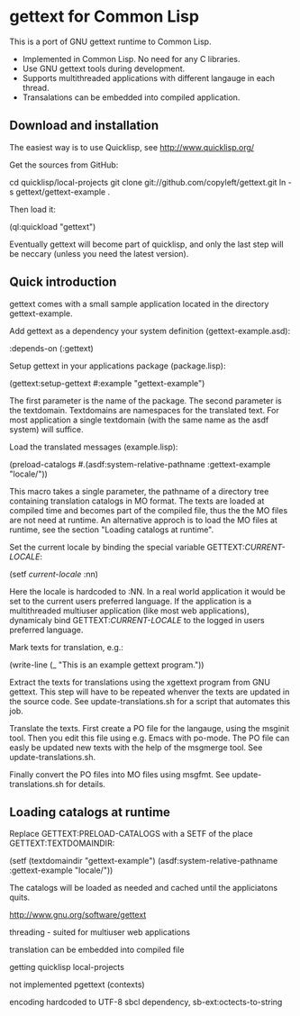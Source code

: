 gettext for Common Lisp
=======================

This is a port of GNU gettext runtime to Common Lisp.

* Implemented in Common Lisp. No need for any C libraries.
* Use GNU gettext tools during development.
* Supports multithreaded applications with different langauge in each thread.
* Transalations can be embedded into compiled application.


Download and installation
-------------------------

The easiest way is to use Quicklisp, see http://www.quicklisp.org/

Get the sources from GitHub:

  cd quicklisp/local-projects
  git clone git://github.com/copyleft/gettext.git
  ln -s gettext/gettext-example .

Then load it:

  (ql:quickload "gettext")

Eventually gettext will become part of quicklisp, and only the last
step will be neccary (unless you need the latest version).


Quick introduction
------------------

gettext comes with a small sample application located in the directory
gettext-example.

Add gettext as a dependency your system definition (gettext-example.asd):

  :depends-on (:gettext)

Setup gettext in your applications package (package.lisp):

  (gettext:setup-gettext #:example "gettext-example")

The first parameter is the name of the package. The second parameter
is the textdomain. Textdomains are namespaces for the translated
text. For most application a single textdomain (with the same name as
the asdf system) will suffice.

Load the translated messages (example.lisp):

  (preload-catalogs #.(asdf:system-relative-pathname :gettext-example "locale/"))

This macro takes a single parameter, the pathname of a directory tree
containing translation catalogs in MO format. The texts are loaded at
compiled time and becomes part of the compiled file, thus the the MO
files are not need at runtime. An alternative approch is to load the
MO files at runtime, see the section "Loading catalogs at runtime".

Set the current locale by binding the special variable GETTEXT:*CURRENT-LOCALE*:

  (setf *current-locale* :nn)

Here the locale is hardcoded to :NN. In a real world application it
would be set to the current users preferred language. If the
application is a multithreaded multiuser application (like most web
applications), dynamicaly bind GETTEXT:*CURRENT-LOCALE* to the logged
in users preferred language.

Mark texts for translation, e.g.:

  (write-line (_ "This is an example gettext program."))

Extract the texts for translations using the xgettext program from GNU
gettext. This step will have to be repeated whenver the texts are
updated in the source code. See update-translations.sh for a script
that automates this job.

Translate the texts. First create a PO file for the langauge, using
the msginit tool. Then you edit this file using e.g. Emacs with
po-mode. The PO file can easly be updated new texts with the help of
the msgmerge tool. See update-translations.sh.

Finally convert the PO files into MO files using msgfmt. See
update-translations.sh for details.


Loading catalogs at runtime
---------------------------

Replace GETTEXT:PRELOAD-CATALOGS with a SETF of the place
GETTEXT:TEXTDOMAINDIR:

  (setf (textdomaindir "gettext-example") (asdf:system-relative-pathname :gettext-example "locale/"))

The catalogs will be loaded as needed and cached until the
appliciatons quits.


http://www.gnu.org/software/gettext

threading - suited for multiuser web applications

translation can be embedded into compiled file

getting
  quicklisp
  local-projects

not implemented pgettext (contexts)

encoding hardcoded to UTF-8
sbcl dependency, sb-ext:octects-to-string